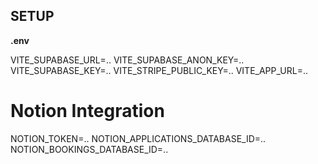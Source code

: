 ## SETUP

**.env**

VITE_SUPABASE_URL=..
VITE_SUPABASE_ANON_KEY=..
VITE_SUPABASE_KEY=..
VITE_STRIPE_PUBLIC_KEY=..
VITE_APP_URL=..

# Notion Integration
NOTION_TOKEN=..
NOTION_APPLICATIONS_DATABASE_ID=..
NOTION_BOOKINGS_DATABASE_ID=..

